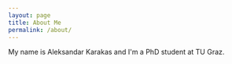 ```yaml
---
layout: page
title: About Me
permalink: /about/
---
```


My name is Aleksandar Karakas and I'm a PhD student at TU Graz.
